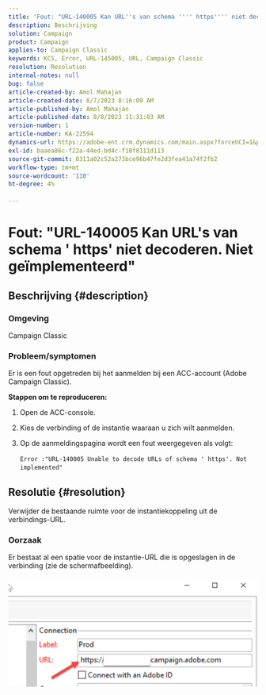 ```yaml
---
title: 'Fout: "URL-140005 Kan URL''s van schema '''' https'''' niet decoderen. Niet geïmplementeerd"'''
description: Beschrijving
solution: Campaign
product: Campaign
applies-to: Campaign Classic
keywords: KCS, Error, URL-145005, URL, Campaign Classic
resolution: Resolution
internal-notes: null
bug: false
article-created-by: Amol Mahajan
article-created-date: 8/7/2023 8:16:09 AM
article-published-by: Amol Mahajan
article-published-date: 8/8/2023 11:31:03 AM
version-number: 1
article-number: KA-22594
dynamics-url: https://adobe-ent.crm.dynamics.com/main.aspx?forceUCI=1&pagetype=entityrecord&etn=knowledgearticle&id=8df6b4a6-fa34-ee11-bdf4-6045bd006c82
exl-id: baaea86c-f22a-44ed-bd4c-f18f8111d113
source-git-commit: 0311a02c52a273bce96b47fe2d3fea41a74f2fb2
workflow-type: tm+mt
source-wordcount: '110'
ht-degree: 4%

---
```


# Fout: &quot;URL-140005 Kan URL&#39;s van schema &#39; https&#39; niet decoderen. Niet geïmplementeerd&quot;

## Beschrijving {#description}


### <b>Omgeving</b>

Campaign Classic



### <b>Probleem/symptomen</b>

Er is een fout opgetreden bij het aanmelden bij een ACC-account (Adobe Campaign Classic).



<b>Stappen om te reproduceren:</b>

1. Open de ACC-console.


2. Kies de verbinding of de instantie waaraan u zich wilt aanmelden.


3. Op de aanmeldingspagina wordt een fout weergegeven als volgt:

   `Error :"URL-140005 Unable to decode URLs of schema ' https'. Not implemented"`



## Resolutie {#resolution}


Verwijder de bestaande ruimte voor de instantiekoppeling uit de verbindings-URL.

### <b>Oorzaak</b>

Er bestaat al een spatie voor de instantie-URL die is opgeslagen in de verbinding (zie de schermafbeelding).

![](assets/9ee7e7a5-fc34-ee11-bdf4-6045bd006c82.png)
